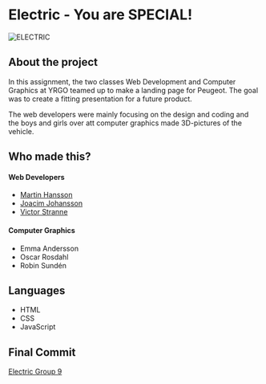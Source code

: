 # Electric - You are SPECIAL!

![ELECTRIC](https://media.giphy.com/media/lM86pZcDxfx5e/giphy.gif)

## About the project

In this assignment, the two classes Web Development and Computer Graphics at YRGO teamed up to make a landing page for Peugeot.
The goal was to create a fitting presentation for a future product.

The web developers were mainly focusing on the design and coding and the boys and girls over att computer graphics made 3D-pictures of the vehicle.

## Who made this?
#### Web Developers
- [Martin Hansson](https://https://github.com/Alegherix)
- [Joacim Johansson](https://https://github.com/JoeyJaySWE)
- [Victor Stranne](https://https://github.com/Vstranne)
#### Computer Graphics
- Emma Andersson
- Oscar Rosdahl
- Robin Sundén

## Languages
- HTML
- CSS
- JavaScript

## Final Commit

[Electric Group 9](https://https://yrgoelectric.netlify.app/)

